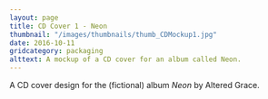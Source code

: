 ```yaml
---
layout: page
title: CD Cover 1 - Neon
thumbnail: "/images/thumbnails/thumb_CDMockup1.jpg"
date: 2016-10-11
gridcategory: packaging
alttext: A mockup of a CD cover for an album called Neon.
---
```

A CD cover design for the (fictional) album *Neon* by Altered Grace.